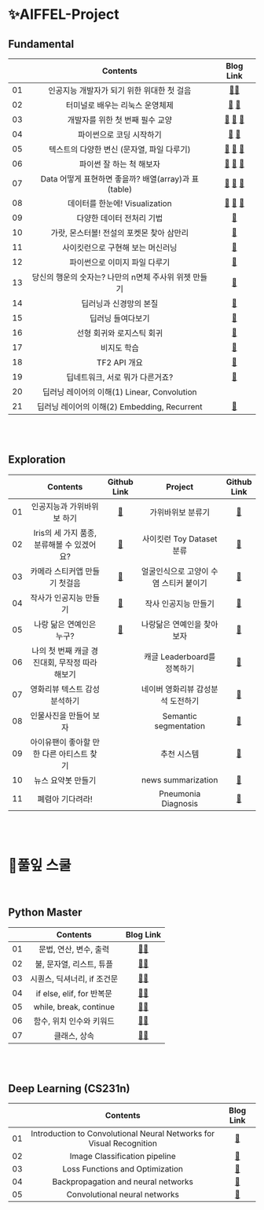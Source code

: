 # ✨AIFFEL-Project

## Fundamental
|  | Contents | Blog Link |
|:--:|:---------------------------------------:|:----:|
| 01 | 인공지능 개발자가 되기 위한 위대한 첫 걸음 | [🏃‍♂️](https://velog.io/@tjddus0302/FUNDAMENTAL-01.-terminal-%EA%B0%80%EC%83%81%ED%99%98%EA%B2%BD) |
| 02 | 터미널로 배우는 리눅스 운영체제 | [🏃‍](https://velog.io/@tjddus0302/FUNDAMENTAL-02.-Linux) [🏃‍](https://velog.io/@tjddus0302/FUNDAMENTAL-02-2.-%EB%AA%85%EB%A0%B9%EC%96%B4-%EB%AA%A8%EC%9D%8C) |
| 03 | 개발자를 위한 첫 번째 필수 교양 | [🏃‍](https://velog.io/@tjddus0302/FUNDAMENTAL-02-2.-%EB%AA%85%EB%A0%B9%EC%96%B4-%EB%AA%A8%EC%9D%8C) [🏃‍](https://velog.io/@tjddus0302/FUNDAMENTAL-03-2.-Jupyter-Notebook-Markdown) [🏃‍](https://velog.io/@tjddus0302/FUNDAMENTAL-03-3.-git-branch) |
| 04 | 파이썬으로 코딩 시작하기 | [🏃‍](https://velog.io/@tjddus0302/FUNDAMENTAL-04.-Python) [🏃‍](https://velog.io/@tjddus0302/FUNDAMENTAL-04-2.-Gaussian-function-class) |
| 05 | 텍스트의 다양한 변신 (문자열, 파일 다루기) | [🏃‍](https://velog.io/@tjddus0302/FUNDAMENTAL-05-1.-%ED%85%8D%EC%8A%A4%ED%8A%B8-%EB%8D%B0%EC%9D%B4%ED%84%B0-%EB%AC%B8%EC%9E%90%EC%97%B4) [🏃‍](https://velog.io/@tjddus0302/FUNDAMENTAL-05-2.-%ED%85%8D%EC%8A%A4%ED%8A%B8-%EB%8D%B0%EC%9D%B4%ED%84%B0-%ED%8C%8C%EC%9D%BC) [🏃‍](https://velog.io/@tjddus0302/FUNDAMENTAL-05-3.-class-inheritance) |
| 06 | 파이썬 잘 하는 척 해보자 | [🏃‍](https://velog.io/@tjddus0302/FUNDAMENTAL-06-1.-%ED%8C%8C%EC%9D%B4%EC%8D%AC-%ED%99%9C%EC%9A%A9) [🏃‍](https://velog.io/@tjddus0302/FUNDAMENTAL-06-2.-%ED%9A%A8%EC%9C%A8%EC%A0%81%EC%9D%B8-%EC%BD%94%EB%93%9C-%EC%9E%91%EC%84%B1) [🏃‍](https://velog.io/@tjddus0302/FUNDAMENTAL-06-3.-Iterator-Generator) |
| 07 | Data 어떻게 표현하면 좋을까? 배열(array)과 표(table) | [🏃‍](https://velog.io/@tjddus0302/FUNDAMENTAL-07-1.-Array-NumPy) [🏃‍](https://velog.io/@tjddus0302/FUNDAMENTAL-07-2.-%EC%9D%B4%EB%AF%B8%EC%A7%80-%EB%8D%B0%EC%9D%B4%ED%84%B0-%ED%96%89%EB%A0%AC-%EB%B3%80%ED%99%98-%EA%B5%AC%EC%A1%B0%ED%99%94%EB%90%9C-%EB%8D%B0%EC%9D%B4%ED%84%B0)  [🏃‍](https://velog.io/@tjddus0302/FUNDAMENTAL-07-3.-%ED%86%B5%EA%B3%84-%EA%B8%B0%EC%B4%88) |
| 08 | 데이터를 한눈에! Visualization | [🏃‍](https://velog.io/@tjddus0302/FUNDAMENTAL-8-1.-Visualization-%EA%B7%B8%EB%9E%98%ED%94%84-%EA%B8%B0%EC%B4%88) [🏃‍](https://velog.io/@tjddus0302/FUNDAMENTAL-8-2.-Visualization-%EC%9E%90%EC%A3%BC-%EC%82%AC%EC%9A%A9%EB%90%98%EB%8A%94-%EA%B7%B8%EB%9E%98%ED%94%84) [🏃‍](https://velog.io/@tjddus0302/FUNDAMENTAL-8-3.-Vector-Class) |
| 09 | 다양한 데이터 전처리 기법 | [🏃‍](https://velog.io/@tjddus0302/FUNDAMENTAL-9.-%EB%8D%B0%EC%9D%B4%ED%84%B0-%EC%A0%84%EC%B2%98%EB%A6%AC-%EA%B8%B0%EB%B2%95) |
| 10 | 가랏, 몬스터볼! 전설의 포켓몬 찾아 삼만리 | [🏃‍](https://velog.io/@tjddus0302/FUNDAMENTAL-10.-NumPy-Pandas) |
| 11 | 사이킷런으로 구현해 보는 머신러닝 | [🏃‍](https://velog.io/@tjddus0302/FUNDAMENTAL-11.-%EC%82%AC%EC%9D%B4%ED%82%B7%EB%9F%B0) |
| 12 | 파이썬으로 이미지 파일 다루기 | [🏃‍](https://velog.io/@tjddus0302/FUNDAMENTAL-12.-%ED%8C%8C%EC%9D%B4%EC%8D%AC%EC%9C%BC%EB%A1%9C-%EC%9D%B4%EB%AF%B8%EC%A7%80-%ED%8C%8C%EC%9D%BC-%EB%8B%A4%EB%A3%A8%EA%B8%B0Pillow-OpenCV) |
| 13 | 당신의 행운의 숫자는? 나만의 n면체 주사위 위젯 만들기 | [🏃‍](https://velog.io/@tjddus0302/FUNDAMENTAL-13.-%EB%82%98%EB%A7%8C%EC%9D%98-n%EB%A9%B4%EC%B2%B4-%EC%A3%BC%EC%82%AC%EC%9C%84-%EB%A7%8C%EB%93%A4%EA%B8%B0Class) |
| 14 | 딥러닝과 신경망의 본질 | [🏃‍](https://velog.io/@tjddus0302/FUNDAMENTAL-14.-%EB%94%A5%EB%9F%AC%EB%8B%9D%EA%B3%BC-%EC%8B%A0%EA%B2%BD%EB%A7%9D%EC%9D%98-%EB%B3%B8%EC%A7%88) |
| 15 | 딥러닝 들여다보기 | [🏃‍](https://velog.io/@tjddus0302/FUNDAMENTAL-15.-%EB%94%A5%EB%9F%AC%EB%8B%9D-%EB%93%A4%EC%97%AC%EB%8B%A4%EB%B3%B4%EA%B8%B0) |
| 16 | 선형 회귀와 로지스틱 회귀 | [🏃‍](https://velog.io/@tjddus0302/FUNDAMENTAL-16.-%EC%84%A0%ED%98%95-%ED%9A%8C%EA%B7%80%EC%99%80-%EB%A1%9C%EC%A7%80%EC%8A%A4%ED%8B%B1-%ED%9A%8C%EA%B7%80) |
| 17 | 비지도 학습 | [🏃‍](https://velog.io/@tjddus0302/FUNDAMENTAL-17.-%EB%B9%84%EC%A7%80%EB%8F%84-%ED%95%99%EC%8A%B5) |
| 18 | TF2 API 개요 | [🏃‍](https://velog.io/@tjddus0302/FUNDAMENTAL-18.-TF2-API-%EA%B0%9C%EC%9A%94) |
| 19 | 딥네트워크, 서로 뭐가 다른거죠? | [🏃‍](https://velog.io/@tjddus0302/FUNDAMENTAL-19.-%EB%94%A5%EB%84%A4%ED%8A%B8%EC%9B%8C%ED%81%AC-%EC%84%9C%EB%A1%9C-%EB%AD%90%EA%B0%80-%EB%8B%A4%EB%A5%B8-%EA%B1%B0%EC%A3%A0) |
| 20 | 딥러닝 레이어의 이해(1) Linear, Convolution | []() |
| 21 | 딥러닝 레이어의 이해(2) Embedding, Recurrent | [🏃‍](https://velog.io/@tjddus0302/FUNDAMENTAL-21.-%EB%94%A5%EB%9F%AC%EB%8B%9D-%EB%A0%88%EC%9D%B4%EC%96%B4%EC%9D%98-%EC%9D%B4%ED%95%B42) |

<br>

<br>

## Exploration
|  | Contents | Github<br>Link | Project | Github<br>Link |
|:--:|:---------------------------------------:|:----:|:----:|:----:|
| 01 | 인공지능과 가위바위보 하기 | [📝](https://github.com/yeonkkk/AIFFEL-Project/tree/main/Exploration1/summary) | 가위바위보 분류기 | [🌟](https://github.com/yeonkkk/AIFFEL-Project/tree/main/Exploration1/project) |
| 02 | Iris의 세 가지 품종, 분류해볼 수 있겠어요? | [📝](https://github.com/yeonkkk/AIFFEL-Project/tree/main/Exploration2/summary) | 사이킷런 Toy Dataset 분류 | [🌟](https://github.com/yeonkkk/AIFFEL-Project/tree/main/Exploration2/project) |
| 03 | 카메라 스티커앱 만들기 첫걸음 | [📝](https://github.com/yeonkkk/AIFFEL-Project/tree/main/Exploration3/summary) | 얼굴인식으로 고양이 수염 스티커 붙이기 | [🌟](https://github.com/yeonkkk/AIFFEL-Project/tree/main/Exploration3/project) |
| 04 | 작사가 인공지능 만들기 | [📝](https://github.com/yeonkkk/AIFFEL-Project/tree/main/Exploration4/summary) | 작사 인공지능 만들기 | [🌟](https://github.com/yeonkkk/AIFFEL-Project/tree/main/Exploration4/project) |
| 05 | 나랑 닮은 연예인은 누구? | [📝](https://github.com/yeonkkk/AIFFEL-Project/tree/main/Exploration5/summary) | 나랑닮은 연예인을 찾아보자 | [🌟](https://github.com/yeonkkk/AIFFEL-Project/tree/main/Exploration5/project) |
| 06 | 나의 첫 번째 캐글 경진대회, 무작정 따라해보기 | []() | 캐글 Leaderboard를 정복하기 | [🌟](https://github.com/yeonkkk/AIFFEL-Project/tree/main/Exploration6/project) |
| 07 | 영화리뷰 텍스트 감성분석하기 | []() | 네이버 영화리뷰 감성분석 도전하기 | [🌟](https://github.com/yeonkkk/AIFFEL-Project/tree/main/Exploration7/project) |
| 08 | 인물사진을 만들어 보자 | []() | Semantic segmentation | [🌟](https://github.com/yeonkkk/AIFFEL-Project/tree/main/Exploration8/project) |
| 09 | 아이유팬이 좋아할 만한 다른 아티스트 찾기 | []() | 추천 시스템 | [🌟](https://github.com/yeonkkk/AIFFEL-Project/tree/main/Exploration9/project) |
| 10 | 뉴스 요약봇 만들기 | []() | news summarization | [🌟](https://github.com/yeonkkk/AIFFEL-Project/tree/main/Exploration10/project) |
| 11 | 폐렴아 기다려라! | []() |  Pneumonia Diagnosis | [🌟](https://github.com/yeonkkk/AIFFEL-Project/tree/main/Exploration11/project) |

<br>
<br>

# 🌱풀잎 스쿨


<br>


## Python Master
|  | Contents | Blog Link |
|:--:|:---------------------------------------:|:----:|
| 01 | 문법, 연산, 변수, 출력 | [🏃‍♀️](https://velog.io/@tjddus0302/%ED%92%80%EC%9E%8E%EC%8A%A4%EC%BF%A8-Day-1.-%EB%AC%B8%EB%B2%95-%EC%97%B0%EC%82%B0-%EB%B3%80%EC%88%98-%EC%B6%9C%EB%A0%A5) |
| 02 | 불, 문자열, 리스트, 튜플 | [🏃‍♀️](https://velog.io/@tjddus0302/%ED%92%80%EC%9E%8E%EC%8A%A4%EC%BF%A8-Day-2.-%EB%B6%88-%EB%AC%B8%EC%9E%90%EC%97%B4-%EB%A6%AC%EC%8A%A4%ED%8A%B8%EC%99%80-%ED%8A%9C%ED%94%8C) |
| 03 | 시퀀스, 딕셔너리, if 조건문 | [🏃‍♀](https://velog.io/@tjddus0302/%ED%92%80%EC%9E%8E%EC%8A%A4%EC%BF%A8-Day-3.-%EC%8B%9C%ED%80%80%EC%8A%A4) |
| 04 | if else, elif, for 반복문 | [🏃‍♀](https://velog.io/@tjddus0302/%ED%92%80%EC%9E%8E%EC%8A%A4%EC%BF%A8-Day-4.-else-elif-for%EB%AC%B8) |
| 05 | while, break, continue | [🏃‍♀](https://velog.io/@tjddus0302/%ED%92%80%EC%9E%8E%EC%8A%A4%EC%BF%A8-Day-5.-while-break-continue) |
| 06 | 함수, 위치 인수와 키워드 | [🏃‍♀](https://velog.io/@tjddus0302/%ED%92%80%EC%9E%8E%EC%8A%A4%EC%BF%A8-Day-6) |
| 07 | 클래스, 상속 | [🏃‍♀](https://velog.io/@tjddus0302/%ED%92%80%EC%9E%8E%EC%8A%A4%EC%BF%A8-Day-7.-%ED%81%B4%EB%9E%98%EC%8A%A4-%EC%83%81%EC%86%8D) |


<br>
<br>

## Deep Learning (CS231n)
|  | Contents | Blog Link |
|:--:|:---------------------------------------:|:----:|
| 01 | Introduction to Convolutional Neural Networks for Visual Recognition | [🌵](https://velog.io/@tjddus0302/CS231n-Lecture-1) |
| 02 | Image Classification pipeline | [🌵](https://velog.io/@tjddus0302/CS231n-Lecture-2) |
| 03 | Loss Functions and Optimization | [🌵](https://velog.io/@tjddus0302/CS231n-Lecture-3) |
| 04 | Backpropagation and neural networks | [🌵](https://velog.io/@tjddus0302/CS231n-Lecture-4) |
| 05 | Convolutional neural networks | [🌵](https://velog.io/@tjddus0302/CS231n-Lecture-5) |
